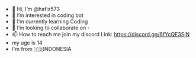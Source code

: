- 👋 Hi, I’m @hafiz573
- 👀 I’m interested in coding bot
- 🌱 I’m currently learning Coding
- 💞️ I’m looking to collaborate on -
- 📫 How to reach me join my discord 
Link: https://discord.gg/6fYcQE3SjN
- my age is 14
- I'm from 🇮🇩INDONESIA



<!---
hafiz573/hafiz573 is a ✨ special ✨ repository because its `README.md` (this file) appears on your GitHub profile.
You can click the Preview link to take a look at your changes.
--->
